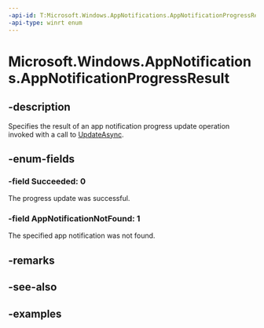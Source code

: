 ```yaml
---
-api-id: T:Microsoft.Windows.AppNotifications.AppNotificationProgressResult
-api-type: winrt enum
---
```


# Microsoft.Windows.AppNotifications.AppNotificationProgressResult

<!--
public enum AppNotificationProgressResult
-->


## -description

Specifies the result of an app notification progress update operation invoked with a call to [UpdateAsync](xref:Microsoft.Windows.AppNotifications.AppNotificationManager.UpdateAsync*).

## -enum-fields

### -field Succeeded: 0

The progress update was successful.

### -field AppNotificationNotFound: 1

The specified app notification was not found.

## -remarks

## -see-also

## -examples


